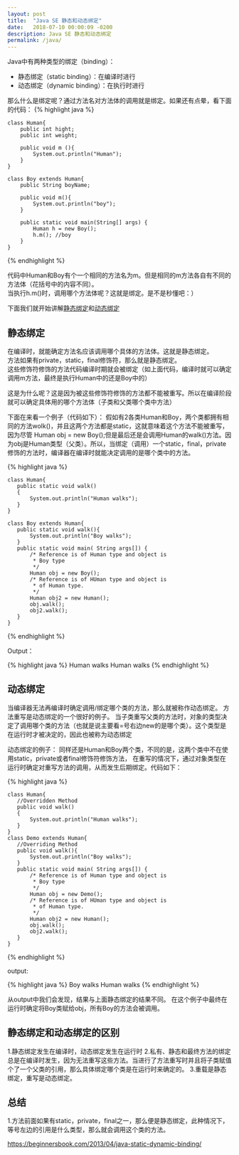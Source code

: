 ```yaml
---
layout: post
title:  "Java SE 静态和动态绑定"
date:   2018-07-10 00:00:09 -0200
description: Java SE 静态和动态绑定
permalink: /java/
---
```



Java中有两种类型的绑定（binding）：
- 静态绑定（static binding）：在编译时进行
- 动态绑定（dynamic binding）：在执行时进行

那么什么是绑定呢？通过方法名对方法体的调用就是绑定。如果还有点晕，看下面的代码：
{% highlight java %}

    class Human{
        public int hight;
        public int weight;
        
        public void m (){
            System.out.println("Human");
        }
    }
    
    class Boy extends Human{
        public String boyName;
        
        public void m(){
            System.out.println("boy");
        }
        
        public static void main(String[] args) {
            Human h = new Boy();
            h.m(); //boy
        }
    }

{% endhighlight %}

代码中Human和Boy有个一个相同的方法名为m。但是相同的m方法各自有不同的方法体（花括号中的内容不同）。<br/>
当执行h.m()时，调用哪个方法体呢？这就是绑定。是不是秒懂吧：）



下面我们就开始讲解[静态绑定]()和[动态绑定]()

## 静态绑定
在编译时，就能确定方法名应该调用哪个具体的方法体。这就是静态绑定。<br/>
方法如果有private，static，final修饰符，那么就是静态绑定。<br/>
这些修饰符修饰的方法代码编译时期就会被绑定（如上面代码，编译时就可以确定调用m方法，最终是执行Human中的还是Boy中的）


这是为什么呢？这是因为被这些修饰符修饰的方法都不能被重写。所以在编译阶段就可以确定具体用的哪个方法体（子类和父类哪个类中方法）

下面在来看一个例子（代码如下）：
    假如有2各类Human和Boy，两个类都拥有相同的方法wolk()，并且这两个方法都是static，这就意味着这个方法不能被重写，因为尽管
     Human obj = new Boy();但是最后还是会调用Human的walk()方法。因为obj是Human类型（父类）。所以，当绑定（调用）一个static，final，private
     修饰的方法时，编译器在编译时就能决定调用的是哪个类中的方法。
     
     
{% highlight java %}

    class Human{
       public static void walk()
       {
           System.out.println("Human walks");
       }
    }
    
    class Boy extends Human{
       public static void walk(){
           System.out.println("Boy walks");
       }
       public static void main( String args[]) {
           /* Reference is of Human type and object is
            * Boy type
            */
           Human obj = new Boy();
           /* Reference is of HUman type and object is
            * of Human type.
            */
           Human obj2 = new Human();
           obj.walk();
           obj2.walk();
       }
    }  
{% endhighlight %}
    
Output：
    
{% highlight java %}
    Human walks
    Human walks
{% endhighlight %}  

## 动态绑定

当编译器无法再编译时确定调用/绑定哪个类的方法，那么就被称作动态绑定。
方法重写是动态绑定的一个很好的例子。
当子类重写父类的方法时，对象的类型决定了调用哪个类的方法（也就是说主要看=号右边new的是哪个类）。这个类型是在运行时才被决定的，因此也被称为动态绑定

动态绑定的例子：
同样还是Human和Boy两个类，不同的是，这两个类中不在使用static，private或者final修饰符修饰方法，
在重写的情况下，通过对象类型在运行时确定对重写方法的调用，从而发生后期绑定。代码如下：

{% highlight java %}

    class Human{
       //Overridden Method
       public void walk()
       {
           System.out.println("Human walks");
       }
    }
    class Demo extends Human{
       //Overriding Method
       public void walk(){
           System.out.println("Boy walks");
       }
       public static void main( String args[]) {
           /* Reference is of Human type and object is
            * Boy type
            */
           Human obj = new Demo();
           /* Reference is of HUman type and object is
            * of Human type.
            */
           Human obj2 = new Human();
           obj.walk();
           obj2.walk();
       }
    }
{% endhighlight %}

output:

{% highlight java %}
    Boy walks
    Human walks
{% endhighlight %}

从output中我们会发现，结果与上面静态绑定的结果不同。   在这个例子中最终在运行时确定将Boy类赋给obj，所有Boy的方法会被调用。

## 静态绑定和动态绑定的区别
1.静态绑定发生在编译时，动态绑定发生在运行时
2.私有、静态和最终方法的绑定总是在编译时发生，因为无法重写这些方法。当进行了方法重写时并且将子类赋值个了一个父类的引用，那么具体绑定哪个类是在运行时来确定的。
3.重载是静态绑定，重写是动态绑定。

## 总结
1.方法前面如果有static，private，final之一，那么便是静态绑定，此种情况下，等号左边的引用是什么类型，那么就会调用这个类的方法。

https://beginnersbook.com/2013/04/java-static-dynamic-binding/